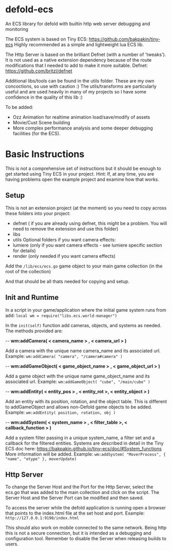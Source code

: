 # defold-ecs
An ECS library for defold with builtin http web server debugging and monitoring

The ECS system is based on Tiny ECS: https://github.com/bakpakin/tiny-ecs
Highly recommended as a simple and lightweight lua ECS lib. 

The Http Server is based on the brilliant Defnet (with a number of 'tweaks'). It is not used as a native extension dependency because of the route modifications that I needed to add to make it more suitable.
Defnet: https://github.com/britzl/defnet

Additional libs/tools can be found in the utils folder. These are my own concoctions, so use with caution :) 
The utils/transforms are particularly useful and are used heavily in many of my projects so I have some confidence in the quality of this lib :) 

To be added:
- Ozz Animation for realtime animation load/save/modify of assets
- Movie/Cust Scene building
- More complex performance analysis and some deeper debugging facilities (for the ECS).

# Basic Instructions
This is not a comprehensive set of instructions but it should be enough to get started using Tiny ECS in your project.
Hint: If, at any time, you are having problems open the example project and examine how that works.

## Setup
This is not an extension project (at the moment) so you need to copy across these folders into your project:
- defnet ( if you are already using defnet, this might be a problem. You will need to remove the extension and use this folder)
- libs
- utils
Optional folders if you want camera effects:
- lumiere (only if you want camera effects - see lumiere specific section for details)
- render (only needed if you want camera effects)

Add the ```/lib/ecs/ecs.go``` game object to your main game collection (in the root of the collection)

And that should be all thats needed for copying and setup.

## Init and Runtime

In a script in your game/application where the initial game system runs from add:
```local wm	= require("libs.ecs.world-manager")```

In the ```init(self)``` function add cameras, objects, and systems as needed. The methods provided are:

--
**wm:addCamera( < camera_name > , < camera_url > )**

Add a camera with the unique name camera_name and its associated url. 
Example: ```wm:addCamera( "camera", "/camera#camera" )```

--
**wm:addGameObject( < game_object_name > , < game_object_url > )**

Add a game object with the unique name game_object_name and its associated url. 
Example: ```wm:addGameObject( "cube", "/main/cube" )```

--
**wm:addEntity( < entity_pos > , < entity_rot >, < entity_object > )**

Add an entity with its position, rotation, and the object table. This is different to addGameObject and allows non-Defold game objects to be added.
Example: ```wm:addEntity( position, rotation, obj )```

--
**wm:addSystem( < system_name > , < filter_table >, < callback_function > )**

Add a system filter passing in a unique system_name, a filter set and a callback for the filtered entities. 
Systems are described in detail in the Tiny ECS doc here: <https://bakpakin.github.io/tiny-ecs/doc/#System_functions>
More information will be added.
Example: ```wm:addSystem( "MoverProcess", { "name", "etype" }, moverUpdate)```


## Http Server

To change the Server Host and the Port for the Http Server, select the ecs.go that was added to the main collection and click on the script.
The Server Host and the Server Port can be modified and then saved. 

To access the server while the defold application is running open a browser that points to the index.html file at the set host and port. 
Example: ```http://127.0.0.1:9190/index.html```

This should also work on mobile connected to the same network. Being http this is not a secure connection, but it is intended as a debugging and configuration tool. Remember to disable the Server when releasing builds to users.

